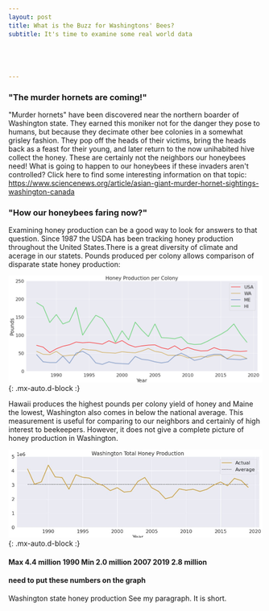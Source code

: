 ```yaml
---
layout: post
title: What is the Buzz for Washingtons' Bees?
subtitle: It's time to examine some real world data




---
```



### "The murder hornets are coming!"

"Murder hornets" have been discovered near the northern boarder of Washington state. They earned this moniker not for the danger they pose to humans, but because they decimate other bee colonies in a somewhat grisley fashion. They pop off the heads of their victims, bring the heads back as a feast for their young, and later return to the now unihabited hive collect the honey. These are certainly not the neighbors our honeybees need! What is going to happen to our honeybees if these invaders aren't controlled? Click here to find some interesting information on that topic:
https://www.sciencenews.org/article/asian-giant-murder-hornet-sightings-washington-canada

### "How our honeybees faring now?"
Examining honey production can be a good way to look for answers to that question. Since 1987 the USDA has been tracking honey production throughout the United States.There is a great diversity of climate and acerage in our statets. Pounds produced per colony allows comparison of disparate state honey production:

![Honey](https://github.com/SaraWestWA/SaraWestWA.github.io/blob/master/Honey%20Production%20Per%20Colony%20-%20National.png){: .mx-auto.d-block :}





Hawaii produces the highest pounds per colony yield of honey and Maine the lowest, Washington also comes in below the national average. This measurement is useful for comparing to our neighbors and certainly of high interest to beekeepers. However, it does not give a complete picture of honey production in Washington.

![WA Honey](https://github.com/SaraWestWA/SaraWestWA.github.io/blob/master/WA%20Honey%20Production.jpg){: .mx-auto.d-block :}

#### Max 4.4 million 1990        Min 2.0 million 2007        2019 2.8 million 
#### need to put these numbers on the graph

Washington state honey production 
See my paragraph. It is short.
